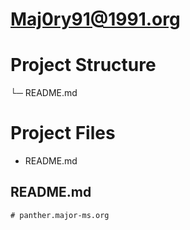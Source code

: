 # <Maj0ry91@1991.org>

# Project Structure

└─ README.md

# Project Files

- README.md

## README.md

```
# panther.major-ms.org
```
